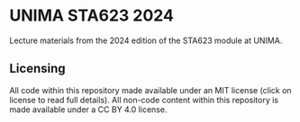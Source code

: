 # UNIMA STA623 2024

Lecture materials from the 2024 edition of the STA623 module at UNIMA.

## Licensing
All code within this repository made available under an MIT license (click on license to read full details).
All non-code content within this repository is made available under a CC BY 4.0 license.
